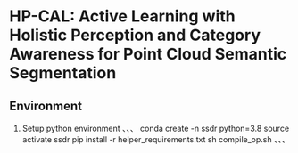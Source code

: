 # HP-CAL: Active Learning with Holistic Perception and Category Awareness for Point Cloud Semantic Segmentation

 ## Environment
 1. Setup python environment
、、、
conda create -n ssdr python=3.8
source activate ssdr
pip install -r helper_requirements.txt
sh compile_op.sh
、、、

